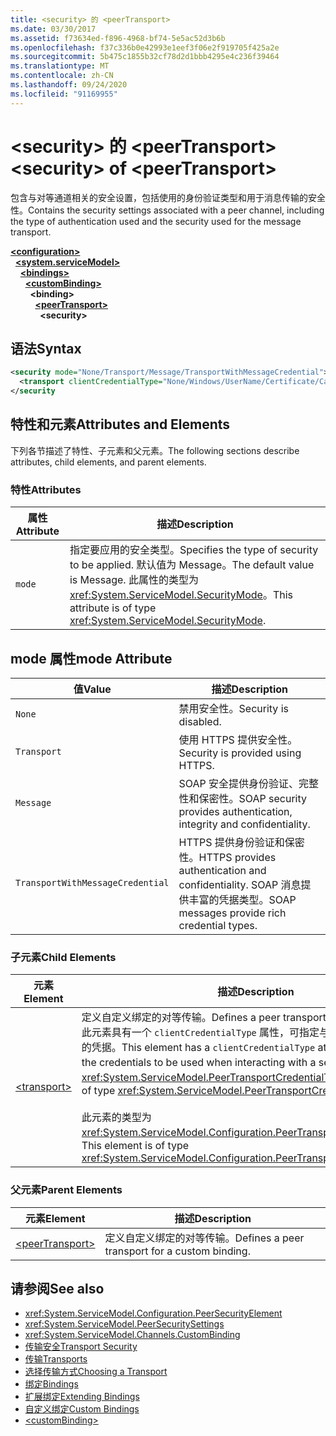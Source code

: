 ```yaml
---
title: <security> 的 <peerTransport>
ms.date: 03/30/2017
ms.assetid: f73634ed-f896-4968-bf74-5e5ac52d3b6b
ms.openlocfilehash: f37c336b0e42993e1eef3f06e2f919705f425a2e
ms.sourcegitcommit: 5b475c1855b32cf78d2d1bbb4295e4c236f39464
ms.translationtype: MT
ms.contentlocale: zh-CN
ms.lasthandoff: 09/24/2020
ms.locfileid: "91169955"
---
```

# <a name="security-of-peertransport"></a><span data-ttu-id="309ab-102">\<security> 的 \<peerTransport></span><span class="sxs-lookup"><span data-stu-id="309ab-102">\<security> of \<peerTransport></span></span>

<span data-ttu-id="309ab-103">包含与对等通道相关的安全设置，包括使用的身份验证类型和用于消息传输的安全性。</span><span class="sxs-lookup"><span data-stu-id="309ab-103">Contains the security settings associated with a peer channel, including the type of authentication used and the security used for the message transport.</span></span>  
  
[**\<configuration>**](../configuration-element.md)\
&nbsp;&nbsp;[**\<system.serviceModel>**](system-servicemodel.md)\
&nbsp;&nbsp;&nbsp;&nbsp;[**\<bindings>**](bindings.md)\
&nbsp;&nbsp;&nbsp;&nbsp;&nbsp;&nbsp;[**\<customBinding>**](custombinding.md)\
&nbsp;&nbsp;&nbsp;&nbsp;&nbsp;&nbsp;&nbsp;&nbsp;**\<binding>**\
&nbsp;&nbsp;&nbsp;&nbsp;&nbsp;&nbsp;&nbsp;&nbsp;&nbsp;&nbsp;[**\<peerTransport>**](peertransport.md)\
&nbsp;&nbsp;&nbsp;&nbsp;&nbsp;&nbsp;&nbsp;&nbsp;&nbsp;&nbsp;&nbsp;&nbsp;**\<security>**  
  
## <a name="syntax"></a><span data-ttu-id="309ab-104">语法</span><span class="sxs-lookup"><span data-stu-id="309ab-104">Syntax</span></span>  
  
```xml  
<security mode="None/Transport/Message/TransportWithMessageCredential">
  <transport clientCredentialType="None/Windows/UserName/Certificate/CardSpace" />
</security
```  
  
## <a name="attributes-and-elements"></a><span data-ttu-id="309ab-105">特性和元素</span><span class="sxs-lookup"><span data-stu-id="309ab-105">Attributes and Elements</span></span>  

 <span data-ttu-id="309ab-106">下列各节描述了特性、子元素和父元素。</span><span class="sxs-lookup"><span data-stu-id="309ab-106">The following sections describe attributes, child elements, and parent elements.</span></span>  
  
### <a name="attributes"></a><span data-ttu-id="309ab-107">特性</span><span class="sxs-lookup"><span data-stu-id="309ab-107">Attributes</span></span>  
  
|<span data-ttu-id="309ab-108">属性</span><span class="sxs-lookup"><span data-stu-id="309ab-108">Attribute</span></span>|<span data-ttu-id="309ab-109">描述</span><span class="sxs-lookup"><span data-stu-id="309ab-109">Description</span></span>|  
|---------------|-----------------|  
|`mode`|<span data-ttu-id="309ab-110">指定要应用的安全类型。</span><span class="sxs-lookup"><span data-stu-id="309ab-110">Specifies the type of security to be applied.</span></span> <span data-ttu-id="309ab-111">默认值为 Message。</span><span class="sxs-lookup"><span data-stu-id="309ab-111">The default value is Message.</span></span> <span data-ttu-id="309ab-112">此属性的类型为 <xref:System.ServiceModel.SecurityMode>。</span><span class="sxs-lookup"><span data-stu-id="309ab-112">This attribute is of type <xref:System.ServiceModel.SecurityMode>.</span></span>|  
  
## <a name="mode-attribute"></a><span data-ttu-id="309ab-113">mode 属性</span><span class="sxs-lookup"><span data-stu-id="309ab-113">mode Attribute</span></span>  
  
|<span data-ttu-id="309ab-114">值</span><span class="sxs-lookup"><span data-stu-id="309ab-114">Value</span></span>|<span data-ttu-id="309ab-115">描述</span><span class="sxs-lookup"><span data-stu-id="309ab-115">Description</span></span>|  
|-----------|-----------------|  
|`None`|<span data-ttu-id="309ab-116">禁用安全性。</span><span class="sxs-lookup"><span data-stu-id="309ab-116">Security is disabled.</span></span>|  
|`Transport`|<span data-ttu-id="309ab-117">使用 HTTPS 提供安全性。</span><span class="sxs-lookup"><span data-stu-id="309ab-117">Security is provided using HTTPS.</span></span>|  
|`Message`|<span data-ttu-id="309ab-118">SOAP 安全提供身份验证、完整性和保密性。</span><span class="sxs-lookup"><span data-stu-id="309ab-118">SOAP security provides authentication, integrity and confidentiality.</span></span>|  
|`TransportWithMessageCredential`|<span data-ttu-id="309ab-119">HTTPS 提供身份验证和保密性。</span><span class="sxs-lookup"><span data-stu-id="309ab-119">HTTPS provides authentication and confidentiality.</span></span> <span data-ttu-id="309ab-120">SOAP 消息提供丰富的凭据类型。</span><span class="sxs-lookup"><span data-stu-id="309ab-120">SOAP messages provide rich credential types.</span></span>|  
  
### <a name="child-elements"></a><span data-ttu-id="309ab-121">子元素</span><span class="sxs-lookup"><span data-stu-id="309ab-121">Child Elements</span></span>  
  
|<span data-ttu-id="309ab-122">元素</span><span class="sxs-lookup"><span data-stu-id="309ab-122">Element</span></span>|<span data-ttu-id="309ab-123">描述</span><span class="sxs-lookup"><span data-stu-id="309ab-123">Description</span></span>|  
|-------------|-----------------|  
|[\<transport>](transport-of-peertransport.md)|<span data-ttu-id="309ab-124">定义自定义绑定的对等传输。</span><span class="sxs-lookup"><span data-stu-id="309ab-124">Defines a peer transport for a custom binding.</span></span> <span data-ttu-id="309ab-125">此元素具有一个 `clientCredentialType` 属性，可指定与服务进行交互时要使用的凭据。</span><span class="sxs-lookup"><span data-stu-id="309ab-125">This element has a `clientCredentialType` attribute that specifies the credentials to be used when interacting with a service.</span></span> <span data-ttu-id="309ab-126">此属性的类型为 <xref:System.ServiceModel.PeerTransportCredentialType>。</span><span class="sxs-lookup"><span data-stu-id="309ab-126">This attribute is of type <xref:System.ServiceModel.PeerTransportCredentialType>.</span></span><br /><br /> <span data-ttu-id="309ab-127">此元素的类型为 <xref:System.ServiceModel.Configuration.PeerTransportSecurityElement>。</span><span class="sxs-lookup"><span data-stu-id="309ab-127">This element is of type <xref:System.ServiceModel.Configuration.PeerTransportSecurityElement>.</span></span>|  
  
### <a name="parent-elements"></a><span data-ttu-id="309ab-128">父元素</span><span class="sxs-lookup"><span data-stu-id="309ab-128">Parent Elements</span></span>  
  
|<span data-ttu-id="309ab-129">元素</span><span class="sxs-lookup"><span data-stu-id="309ab-129">Element</span></span>|<span data-ttu-id="309ab-130">描述</span><span class="sxs-lookup"><span data-stu-id="309ab-130">Description</span></span>|  
|-------------|-----------------|  
|[\<peerTransport>](peertransport.md)|<span data-ttu-id="309ab-131">定义自定义绑定的对等传输。</span><span class="sxs-lookup"><span data-stu-id="309ab-131">Defines a peer transport for a custom binding.</span></span>|  
  
## <a name="see-also"></a><span data-ttu-id="309ab-132">请参阅</span><span class="sxs-lookup"><span data-stu-id="309ab-132">See also</span></span>

- <xref:System.ServiceModel.Configuration.PeerSecurityElement>
- <xref:System.ServiceModel.PeerSecuritySettings>
- <xref:System.ServiceModel.Channels.CustomBinding>
- [<span data-ttu-id="309ab-133">传输安全</span><span class="sxs-lookup"><span data-stu-id="309ab-133">Transport Security</span></span>](../../../wcf/feature-details/transport-security.md)
- [<span data-ttu-id="309ab-134">传输</span><span class="sxs-lookup"><span data-stu-id="309ab-134">Transports</span></span>](../../../wcf/feature-details/transports.md)
- [<span data-ttu-id="309ab-135">选择传输方式</span><span class="sxs-lookup"><span data-stu-id="309ab-135">Choosing a Transport</span></span>](../../../wcf/feature-details/choosing-a-transport.md)
- [<span data-ttu-id="309ab-136">绑定</span><span class="sxs-lookup"><span data-stu-id="309ab-136">Bindings</span></span>](../../../wcf/bindings.md)
- [<span data-ttu-id="309ab-137">扩展绑定</span><span class="sxs-lookup"><span data-stu-id="309ab-137">Extending Bindings</span></span>](../../../wcf/extending/extending-bindings.md)
- [<span data-ttu-id="309ab-138">自定义绑定</span><span class="sxs-lookup"><span data-stu-id="309ab-138">Custom Bindings</span></span>](../../../wcf/extending/custom-bindings.md)
- [\<customBinding>](custombinding.md)
